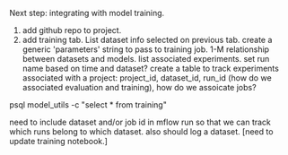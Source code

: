 Next step: integrating with model training.

1. add github repo to project.
2. add training tab.  List dataset info selected on previous tab.  create a generic 'parameters' string to pass to training job.  1-M relationship between datasets and models.  list associated experiments.  set run name based on time and dataset?  create a table to track experiments associated with a project: project_id, dataset_id, run_id (how do we associated evaluation and training), how do we assoicate jobs?



psql model_utils -c "select * from training"

need to include dataset and/or job id in mflow run so that we can track which runs belong to which dataset. also should log a dataset.  [need to update training notebook.]

